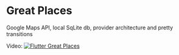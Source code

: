 # Great Places

Google Maps API, local SqLite db, provider architecture and pretty transitions

Video: [![Flutter Great Places](http://img.youtube.com/vi/jUNzbNSb9is/0.jpg)](http://www.youtube.com/watch?v=jUNzbNSb9is)
